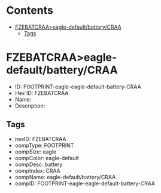 



Contents
========

* [FZEBATCRAA>eagle-default/battery/CRAA](#fzebatcraaeagle-defaultbatterycraa)
	* [Tags](#tags)

# FZEBATCRAA>eagle-default/battery/CRAA

- ID: FOOTPRINT-eagle-eagle-default-battery-CRAA
- Hex ID: FZEBATCRAA
- Name: 
- Description: 

## Tags

- hexID: FZEBATCRAA
- oompType: FOOTPRINT
- oompSize: eagle
- oompColor: eagle-default
- oompDesc: battery
- oompIndex: CRAA
- oompName: eagle-default/battery/CRAA
- oompID: FOOTPRINT-eagle-eagle-default-battery-CRAA
